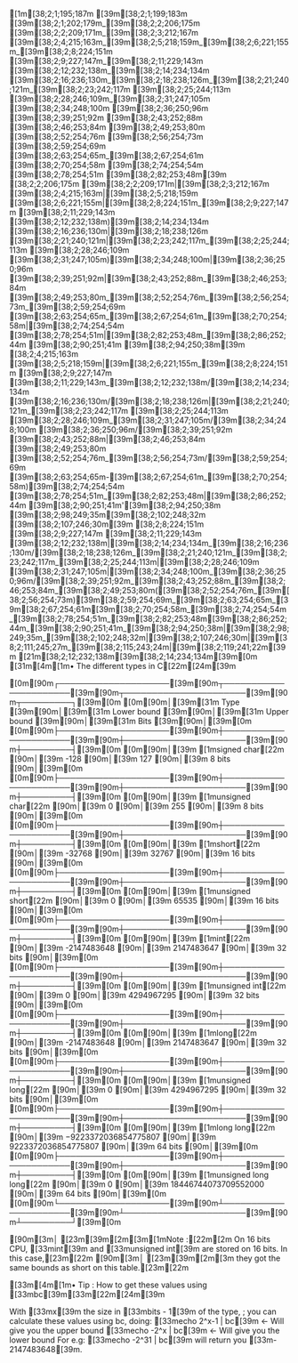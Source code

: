 [1m[38;2;1;195;187m [39m[38;2;1;199;183m [39m[38;2;1;202;179m_[39m[38;2;2;206;175m [39m[38;2;2;209;171m_[39m[38;2;3;212;167m [39m[38;2;4;215;163m_[39m[38;2;5;218;159m_[39m[38;2;6;221;155m_[39m[38;2;8;224;151m [39m[38;2;9;227;147m_[39m[38;2;11;229;143m [39m[38;2;12;232;138m_[39m[38;2;14;234;134m [39m[38;2;16;236;130m_[39m[38;2;18;238;126m_[39m[38;2;21;240;121m_[39m[38;2;23;242;117m [39m[38;2;25;244;113m [39m[38;2;28;246;109m_[39m[38;2;31;247;105m [39m[38;2;34;248;100m [39m[38;2;36;250;96m [39m[38;2;39;251;92m [39m[38;2;43;252;88m [39m[38;2;46;253;84m [39m[38;2;49;253;80m [39m[38;2;52;254;76m [39m[38;2;56;254;73m [39m[38;2;59;254;69m [39m[38;2;63;254;65m_[39m[38;2;67;254;61m [39m[38;2;70;254;58m [39m[38;2;74;254;54m [39m[38;2;78;254;51m [39m[38;2;82;253;48m[39m
[38;2;2;206;175m [39m[38;2;2;209;171m|[39m[38;2;3;212;167m [39m[38;2;4;215;163m|[39m[38;2;5;218;159m [39m[38;2;6;221;155m|[39m[38;2;8;224;151m_[39m[38;2;9;227;147m [39m[38;2;11;229;143m [39m[38;2;12;232;138m)[39m[38;2;14;234;134m [39m[38;2;16;236;130m|[39m[38;2;18;238;126m [39m[38;2;21;240;121m|[39m[38;2;23;242;117m_[39m[38;2;25;244;113m [39m[38;2;28;246;109m [39m[38;2;31;247;105m)[39m[38;2;34;248;100m|[39m[38;2;36;250;96m [39m[38;2;39;251;92m|[39m[38;2;43;252;88m_[39m[38;2;46;253;84m [39m[38;2;49;253;80m_[39m[38;2;52;254;76m_[39m[38;2;56;254;73m_[39m[38;2;59;254;69m [39m[38;2;63;254;65m_[39m[38;2;67;254;61m_[39m[38;2;70;254;58m|[39m[38;2;74;254;54m [39m[38;2;78;254;51m|[39m[38;2;82;253;48m_[39m[38;2;86;252;44m [39m[38;2;90;251;41m [39m[38;2;94;250;38m[39m
[38;2;4;215;163m [39m[38;2;5;218;159m|[39m[38;2;6;221;155m_[39m[38;2;8;224;151m [39m[38;2;9;227;147m [39m[38;2;11;229;143m_[39m[38;2;12;232;138m/[39m[38;2;14;234;134m [39m[38;2;16;236;130m/[39m[38;2;18;238;126m|[39m[38;2;21;240;121m_[39m[38;2;23;242;117m [39m[38;2;25;244;113m [39m[38;2;28;246;109m_[39m[38;2;31;247;105m/[39m[38;2;34;248;100m [39m[38;2;36;250;96m/[39m[38;2;39;251;92m [39m[38;2;43;252;88m|[39m[38;2;46;253;84m [39m[38;2;49;253;80m [39m[38;2;52;254;76m_[39m[38;2;56;254;73m/[39m[38;2;59;254;69m [39m[38;2;63;254;65m-[39m[38;2;67;254;61m_[39m[38;2;70;254;58m)[39m[38;2;74;254;54m [39m[38;2;78;254;51m_[39m[38;2;82;253;48m|[39m[38;2;86;252;44m [39m[38;2;90;251;41m'[39m[38;2;94;250;38m [39m[38;2;98;249;35m\[39m[38;2;102;248;32m [39m[38;2;107;246;30m[39m
[38;2;8;224;151m [39m[38;2;9;227;147m [39m[38;2;11;229;143m [39m[38;2;12;232;138m|[39m[38;2;14;234;134m_[39m[38;2;16;236;130m/[39m[38;2;18;238;126m_[39m[38;2;21;240;121m_[39m[38;2;23;242;117m_[39m[38;2;25;244;113m|[39m[38;2;28;246;109m [39m[38;2;31;247;105m|[39m[38;2;34;248;100m_[39m[38;2;36;250;96m/[39m[38;2;39;251;92m_[39m[38;2;43;252;88m_[39m[38;2;46;253;84m_[39m[38;2;49;253;80m([39m[38;2;52;254;76m_[39m[38;2;56;254;73m)[39m[38;2;59;254;69m_[39m[38;2;63;254;65m_[39m[38;2;67;254;61m\[39m[38;2;70;254;58m_[39m[38;2;74;254;54m_[39m[38;2;78;254;51m_[39m[38;2;82;253;48m\[39m[38;2;86;252;44m_[39m[38;2;90;251;41m_[39m[38;2;94;250;38m|[39m[38;2;98;249;35m_[39m[38;2;102;248;32m|[39m[38;2;107;246;30m|[39m[38;2;111;245;27m_[39m[38;2;115;243;24m|[39m[38;2;119;241;22m[39m
[21m[38;2;12;232;138m[39m[38;2;14;234;134m[39m[0m
 [31m[4m[1m• The different types in C[22m[24m[39m

[0m[90m┌────────────────────[39m[90m┬──────────────────────[39m[90m┬──────────────────────[39m[90m┬─────────┐[39m[0m
[0m[90m│[39m[31m Type               [39m[90m│[39m[31m Lower bound          [39m[90m│[39m[31m Upper bound          [39m[90m│[39m[31m Bits    [39m[90m│[39m[0m
[0m[90m├────────────────────[39m[90m┼──────────────────────[39m[90m┼──────────────────────[39m[90m┼─────────┤[39m[0m
[0m[90m│[39m [1msigned char[22m        [90m│[39m -128                 [90m│[39m 127                  [90m│[39m 8 bits  [90m│[39m[0m
[0m[90m├────────────────────[39m[90m┼──────────────────────[39m[90m┼──────────────────────[39m[90m┼─────────┤[39m[0m
[0m[90m│[39m [1munsigned char[22m      [90m│[39m 0                    [90m│[39m 255                  [90m│[39m 8 bits  [90m│[39m[0m
[0m[90m├────────────────────[39m[90m┼──────────────────────[39m[90m┼──────────────────────[39m[90m┼─────────┤[39m[0m
[0m[90m│[39m [1mshort[22m              [90m│[39m -32768               [90m│[39m 32767                [90m│[39m 16 bits [90m│[39m[0m
[0m[90m├────────────────────[39m[90m┼──────────────────────[39m[90m┼──────────────────────[39m[90m┼─────────┤[39m[0m
[0m[90m│[39m [1munsigned short[22m     [90m│[39m 0                    [90m│[39m 65535                [90m│[39m 16 bits [90m│[39m[0m
[0m[90m├────────────────────[39m[90m┼──────────────────────[39m[90m┼──────────────────────[39m[90m┼─────────┤[39m[0m
[0m[90m│[39m [1mint[22m                [90m│[39m -2147483648          [90m│[39m 2147483647           [90m│[39m 32 bits [90m│[39m[0m
[0m[90m├────────────────────[39m[90m┼──────────────────────[39m[90m┼──────────────────────[39m[90m┼─────────┤[39m[0m
[0m[90m│[39m [1munsigned int[22m       [90m│[39m 0                    [90m│[39m 4294967295           [90m│[39m 32 bits [90m│[39m[0m
[0m[90m├────────────────────[39m[90m┼──────────────────────[39m[90m┼──────────────────────[39m[90m┼─────────┤[39m[0m
[0m[90m│[39m [1mlong[22m               [90m│[39m -2147483648          [90m│[39m 2147483647           [90m│[39m 32 bits [90m│[39m[0m
[0m[90m├────────────────────[39m[90m┼──────────────────────[39m[90m┼──────────────────────[39m[90m┼─────────┤[39m[0m
[0m[90m│[39m [1munsigned long[22m      [90m│[39m 0                    [90m│[39m 4294967295           [90m│[39m 32 bits [90m│[39m[0m
[0m[90m├────────────────────[39m[90m┼──────────────────────[39m[90m┼──────────────────────[39m[90m┼─────────┤[39m[0m
[0m[90m│[39m [1mlong long[22m          [90m│[39m −9223372036854775807 [90m│[39m 9223372036854775807  [90m│[39m 64 bits [90m│[39m[0m
[0m[90m├────────────────────[39m[90m┼──────────────────────[39m[90m┼──────────────────────[39m[90m┼─────────┤[39m[0m
[0m[90m│[39m [1munsigned long long[22m [90m│[39m 0                    [90m│[39m 18446744073709552000 [90m│[39m 64 bits [90m│[39m[0m
[0m[90m└────────────────────[39m[90m┴──────────────────────[39m[90m┴──────────────────────[39m[90m┴─────────┘[39m[0m

[90m[3m│ [23m[39m[2m[3m[1mNote :[22m[2m On 16 bits CPU, [33mint[39m and [33munsigned int[39m are stored on 16 bits. In this case,[23m[22m
[90m[3m│ [23m[39m[2m[3m they got the same bounds as short on this table.[23m[22m

 [33m[4m[1m• Tip : How to get these values using [33mbc[39m[33m[22m[24m[39m

With [33mx[39m the size in [33mbits - 1[39m of the type, ; you can calculate these values using
bc, doing:
[33mecho 2^x-1 | bc[39m ← Will give you the upper bound
[33mecho -2^x | bc[39m ← Will give you the lower bound
For e.g: [33mecho -2^31 | bc[39m will return you [33m-2147483648[39m.
